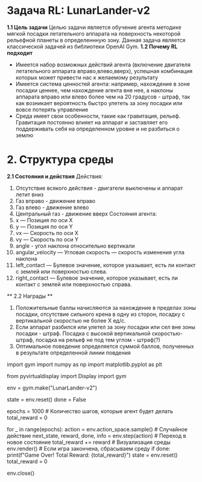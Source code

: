 # **Задача RL: LunarLander-v2**
**1.1 Цель задачи**
Целью задачи является обучение агента методике мягкой посадки летательного аппарата на поверхность некоторой рельефной планеты в определеннную зону. Данная задача является классической задачей из библиотеки OpenAI Gym.
**1.2 Почему RL подходит**
* Имеется набор возможных действий агента (включение двигателя летательного аппарата вправо,влево,вверх), успешная комбинация которых может привести нас к желаемому результату
* Имеется система ценностей агента: например, нахождение в зоне посадки ценнее, чем нахождение агента вне нее, а наклоны аппарата вправо или влево более чем на 20 градусов - штраф, так как возникает вероятность быстро улететь за зону посадки или вовсе потерять управление
* Среда имеет свои особенности, такие как гравитация, рельеф. Гравитация постоянно влияет на аппарат и заставляет его поддерживать себя на определенном уровне и не разбиться о землю
# **2. Структура среды**
**2.1 Состояния и действия**
Действия:
1. Отсутствие всякого действия - двигатели выключены и аппарат летит вниз
2. Газ вправо - движение вправо
3. Газ влево - движение влево
4. Центральный газ - движение вверх
Состояния агента:
1. x — Позиция по оси X 
2. y — Позиция по оси Y 
3. vx — Скорость по оси X 
4. vy — Скорость по оси Y
5. angle - угол наклона относительно вертикали
6. angular_velocity — Угловая скорость — скорость изменения угла наклона
7. left_contact — Булевое значение, которое указывает, есть ли контакт с землей или поверхностью слева.
8. right_contact — Булевое значение, которое указывает, есть ли контакт с землей или поверхностью справа.

** 2.2 Награды **
1. Положительные баллы начисляются за нахождение в пределах зоны посадки, отсутствие сильного крена в одну из сторон, посадку с вертикальной скоростью не более Х ед/с.
2. Если аппарат разбился или улетел за зону посадки или сел вне зоны посадки - штраф. Посадка с высокой вертикальной скоростью- штраф, посадка на рельеф не под тем углом - штраф(?)
3. Оптимальное поведение определяется суммой баллов, полученных в результате определенной линии повдения

import gym
import numpy as np
import matplotlib.pyplot as plt

from pyvirtualdisplay import Display
import gym

env = gym.make("LunarLander-v2")


state = env.reset()
done = False

epochs = 1000  # Количество шагов, которые агент будет делать
total_reward = 0

for _ in range(epochs):
    action = env.action_space.sample()  # Случайное действие
    next_state, reward, done, info = env.step(action)  # Переход в новое состояние
    total_reward += reward
    # Визуализация среды
    env.render()
    # Если игра закончена, сбрасываем среду
    if done:
        print(f"Game Over! Total Reward: {total_reward}")
        state = env.reset()
        total_reward = 0

env.close()
